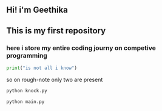 ## Hi! i'm Geethika  

## This is my first repository 

### here i store my entire coding journy on competive programming


```python
print("is not all i know")
```

so on rough-note only two are present

```bash
python knock.py
```

```bash
python main.py
```